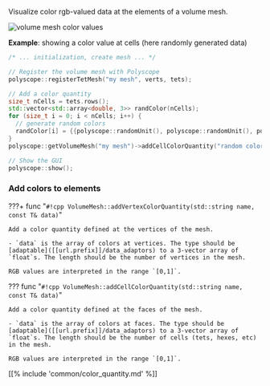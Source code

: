 Visualize color rgb-valued data at the elements of a volume mesh.

![volume mesh color values]([[url.prefix]]/media/volume_color.jpg)

**Example**: showing a color value at cells (here randomly generated data)
```cpp
/* ... initialization, create mesh ... */ 

// Register the volume mesh with Polyscope
polyscope::registerTetMesh("my mesh", verts, tets);

// Add a color quantity
size_t nCells = tets.rows();
std::vector<std::array<double, 3>> randColor(nCells);
for (size_t i = 0; i < nCells; i++) {
  // generate random colors 
  randColor[i] = {{polyscope::randomUnit(), polyscope::randomUnit(), polyscope::randomUnit()}};
}
polyscope::getVolumeMesh("my mesh")->addCellColorQuantity("random color", randColor);

// Show the GUI
polyscope::show();
```

### Add colors to elements

???+ func "`#!cpp VolumeMesh::addVertexColorQuantity(std::string name, const T& data)`"

    Add a color quantity defined at the vertices of the mesh.

    - `data` is the array of colors at vertices. The type should be [adaptable]([[url.prefix]]/data_adaptors) to a 3-vector array of `float`s. The length should be the number of vertices in the mesh.

    RGB values are interpreted in the range `[0,1]`.

??? func "`#!cpp VolumeMesh::addCellColorQuantity(std::string name, const T& data)`"

    Add a color quantity defined at the faces of the mesh.

    - `data` is the array of colors at faces. The type should be [adaptable]([[url.prefix]]/data_adaptors) to a 3-vector array of `float`s. The length should be the number of cells (tets, hexes, etc) in the mesh.

    RGB values are interpreted in the range `[0,1]`.


[[% include 'common/color_quantity.md' %]]
